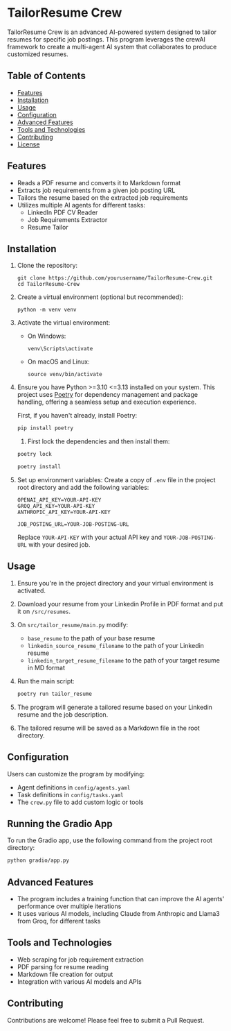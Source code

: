 # TailorResume Crew

TailorResume Crew is an advanced AI-powered system designed to tailor resumes for specific job postings. This program leverages the crewAI framework to create a multi-agent AI system that collaborates to produce customized resumes.

## Table of Contents

- [Features](#features)
- [Installation](#installation)
- [Usage](#usage)
- [Configuration](#configuration)
- [Advanced Features](#advanced-features)
- [Tools and Technologies](#tools-and-technologies)
- [Contributing](#contributing)
- [License](#license)

## Features

- Reads a PDF resume and converts it to Markdown format
- Extracts job requirements from a given job posting URL
- Tailors the resume based on the extracted job requirements
- Utilizes multiple AI agents for different tasks:
  - LinkedIn PDF CV Reader
  - Job Requirements Extractor
  - Resume Tailor

## Installation

1. Clone the repository:
   ```
   git clone https://github.com/yourusername/TailorResume-Crew.git
   cd TailorResume-Crew
   ```

2. Create a virtual environment (optional but recommended):
   ```
   python -m venv venv
   ```

3. Activate the virtual environment:
   - On Windows:
     ```
     venv\Scripts\activate
     ```
   - On macOS and Linux:
     ```
     source venv/bin/activate
     ```

5. Ensure you have Python >=3.10 <=3.13 installed on your system. This project uses [Poetry](https://python-poetry.org/) for dependency management and package handling, offering a seamless setup and execution experience.

   First, if you haven't already, install Poetry:

   ```bash
   pip install poetry
   ```

   1. First lock the dependencies and then install them:
   ```bash
   poetry lock
   ```
   ```bash
   poetry install
   ```

5. Set up environment variables:
   Create a copy of `.env` file in the project root directory and add the following variables:
   ```
   OPENAI_API_KEY=YOUR-API-KEY
   GROQ_API_KEY=YOUR-API-KEY
   ANTHROPIC_API_KEY=YOUR-API-KEY

   JOB_POSTING_URL=YOUR-JOB-POSTING-URL
   ```
   Replace `YOUR-API-KEY` with your actual API key and `YOUR-JOB-POSTING-URL` with your desired job.

## Usage

1. Ensure you're in the project directory and your virtual environment is activated.

2. Download your resume from your Linkedin Profile in PDF format and put it on `/src/resumes`.

3. On `src/tailor_resume/main.py` modify:
   - `base_resume` to the path of your base resume
   - `linkedin_source_resume_filename` to the path of your Linkedin resume 
   - `linkedin_target_resume_filename` to the path of your target resume in MD format


4. Run the main script:
   ```bash
   poetry run tailor_resume
   ```

5. The program will generate a tailored resume based on your Linkedin resume and the job description.

6. The tailored resume will be saved as a Markdown file in the root directory.

## Configuration

Users can customize the program by modifying:
- Agent definitions in `config/agents.yaml`
- Task definitions in `config/tasks.yaml`
- The `crew.py` file to add custom logic or tools

## Running the Gradio App

To run the Gradio app, use the following command from the project root directory:
   ```bash
   python gradio/app.py
   ```

## Advanced Features

- The program includes a training function that can improve the AI agents' performance over multiple iterations
- It uses various AI models, including Claude from Anthropic and Llama3 from Groq, for different tasks

## Tools and Technologies

- Web scraping for job requirement extraction
- PDF parsing for resume reading
- Markdown file creation for output
- Integration with various AI models and APIs

## Contributing

Contributions are welcome! Please feel free to submit a Pull Request.
